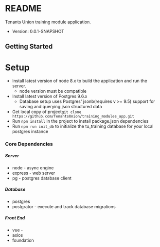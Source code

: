 # README #

Tenants Union training module application.

* Version: 0.0.1-SNAPSHOT

## Getting Started ##

# Setup #

* Install latest version of node 8.x to build the application and run the server.
    * node version must be compatible
* Install latest version of Postgres 9.6.x
    * Database setup uses Postgres' jsonb(requires v >= 9.5) support for saving
        and querying json structured data
* Get local copy of project`git clone https://github.com/TenantsUnion/training_modules_app.git`
* Run `npm install` in the project to install package.json dependencies
* Run `npm run init_db` to initialize the tu_training database for your local postgres instance
 
### Core Dependencies ###

##### Server #####
* node - async engine
* express - web server
* pg - postgres database client
##### Database #####
* postgres
* postgrator - execute and track database migrations
##### Front End #####
* vue -
* axios
* foundation
